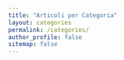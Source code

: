 ```yaml
---
title: "Articoli per Categoria"
layout: categories
permalink: /categories/
author_profile: false
sitemap: false
---
```

